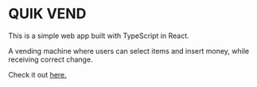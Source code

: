 # QUIK VEND

This is a simple web app built with TypeScript in React.

A vending machine where users can select items and insert money, while receiving correct change.

Check it out [here.](https://adam-vending-machine.netlify.app/)

